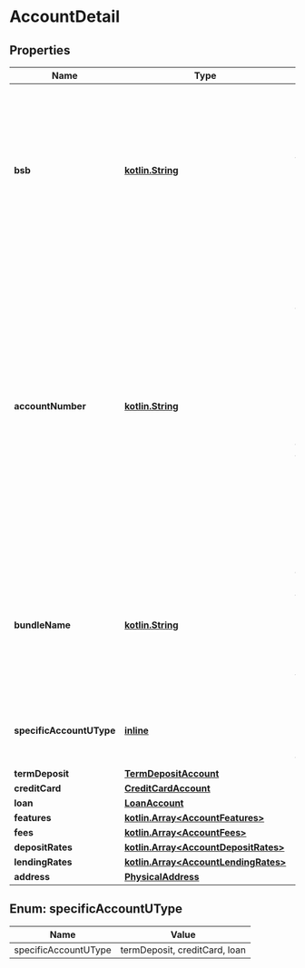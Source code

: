 # AccountDetail

## Properties
Name | Type | Description | Notes
------------ | ------------- | ------------- | -------------
**bsb** | [**kotlin.String**](.md) | The unmasked BSB for the account.  Is expected to be formatted as digits only with leading zeros included and no punctuation or spaces |  [optional]
**accountNumber** | [**kotlin.String**](.md) | The unmasked account number for the account.  Should not be supplied if the account number is a PAN requiring PCI compliance. Is expected to be formatted as digits only with leading zeros included and no punctuation or spaces |  [optional]
**bundleName** | [**kotlin.String**](.md) | Optional field to indicate if this account is part of a bundle that is providing additional benefit for to the customer |  [optional]
**specificAccountUType** | [**inline**](#SpecificAccountUTypeEnum) | The type of structure to present account specific fields. |  [optional]
**termDeposit** | [**TermDepositAccount**](TermDepositAccount.md) |  |  [optional]
**creditCard** | [**CreditCardAccount**](CreditCardAccount.md) |  |  [optional]
**loan** | [**LoanAccount**](LoanAccount.md) |  |  [optional]
**features** | [**kotlin.Array&lt;AccountFeatures&gt;**](AccountFeatures.md) |  |  [optional]
**fees** | [**kotlin.Array&lt;AccountFees&gt;**](AccountFees.md) |  |  [optional]
**depositRates** | [**kotlin.Array&lt;AccountDepositRates&gt;**](AccountDepositRates.md) |  |  [optional]
**lendingRates** | [**kotlin.Array&lt;AccountLendingRates&gt;**](AccountLendingRates.md) |  |  [optional]
**address** | [**PhysicalAddress**](PhysicalAddress.md) |  |  [optional]

<a name="SpecificAccountUTypeEnum"></a>
## Enum: specificAccountUType
Name | Value
---- | -----
specificAccountUType | termDeposit, creditCard, loan
